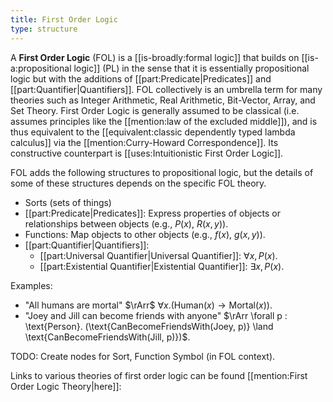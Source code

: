 ```yaml
---
title: First Order Logic
type: structure
---
```


A **First Order Logic** (FOL) is a [[is-broadly:formal logic]] that builds on [[is-a:propositional logic]] (PL) in the sense that it is essentially propositional logic but with the additions of [[part:Predicate|Predicates]] and [[part:Quantifier|Quantifiers]]. FOL collectively is an umbrella term for many theories such as Integer Arithmetic, Real Arithmetic, Bit-Vector, Array, and Set Theory. First Order Logic is generally assumed to be classical (i.e. assumes principles like the [[mention:law of the excluded middle]]), and is thus equivalent to the [[equivalent:classic dependently typed lambda calculus]] via the [[mention:Curry-Howard Correspondence]]. Its constructive counterpart is [[uses:Intuitionistic First Order Logic]].

FOL adds the following structures to propositional logic, but the details of some of these structures depends on the specific FOL theory.
 - Sorts (sets of things)
 - [[part:Predicate|Predicates]]: Express properties of objects or relationships between objects (e.g., $P(x)$, $R(x, y)$).
 - Functions: Map objects to other objects (e.g., $f(x)$, $g(x, y)$).
 - [[part:Quantifier|Quantifiers]]:
    - [[part:Universal Quantifier|Universal Quantifier]]: $\forall x, P(x)$.
    - [[part:Existential Quantifier|Existential Quantifier]]: $\exists x, P(x)$.

Examples:
 - "All humans are mortal" $\rArr$ $\forall x. (\text{Human}(x) \rightarrow \text{Mortal}(x))$.
 - "Joey and Jill can become friends with anyone" $\rArr \forall p : \text{Person}. (\text{CanBecomeFriendsWith(Joey, p)} \land \text{CanBecomeFriendsWith(Jill, p)})$.

TODO: Create nodes for Sort, Function Symbol (in FOL context).

Links to various theories of first order logic can be found [[mention:First Order Logic Theory|here]]: